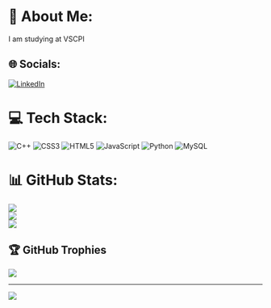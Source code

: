 # 💫 About Me:
I am studying at VSCPI


## 🌐 Socials:
[![LinkedIn](https://img.shields.io/badge/LinkedIn-%230077B5.svg?logo=linkedin&logoColor=white)](https://linkedin.com/in/vrlazarov21) 

# 💻 Tech Stack:
![C++](https://img.shields.io/badge/c++-%2300599C.svg?style=plastic&logo=c%2B%2B&logoColor=white) ![CSS3](https://img.shields.io/badge/css3-%231572B6.svg?style=plastic&logo=css3&logoColor=white) ![HTML5](https://img.shields.io/badge/html5-%23E34F26.svg?style=plastic&logo=html5&logoColor=white) ![JavaScript](https://img.shields.io/badge/javascript-%23323330.svg?style=plastic&logo=javascript&logoColor=%23F7DF1E) ![Python](https://img.shields.io/badge/python-3670A0?style=plastic&logo=python&logoColor=ffdd54) ![MySQL](https://img.shields.io/badge/mysql-4479A1.svg?style=plastic&logo=mysql&logoColor=white)
# 📊 GitHub Stats:
![](https://github-readme-stats.vercel.app/api?username=vrlazarov21&theme=dark&hide_border=false&include_all_commits=false&count_private=false)<br/>
![](https://github-readme-streak-stats.herokuapp.com/?user=vrlazarov21&theme=dark&hide_border=false)<br/>
![](https://github-readme-stats.vercel.app/api/top-langs/?username=vrlazarov21&theme=dark&hide_border=false&include_all_commits=false&count_private=false&layout=compact)

## 🏆 GitHub Trophies
![](https://github-profile-trophy.vercel.app/?username=vrlazarov21&theme=dracula&no-frame=false&no-bg=false&margin-w=4)

---
[![](https://visitcount.itsvg.in/api?id=vrlazarov21&icon=3&color=1)](https://visitcount.itsvg.in)

<!-- Proudly created with GPRM ( https://gprm.itsvg.in ) -->
